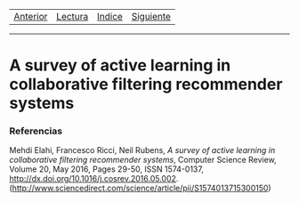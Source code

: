 <!-- español -->
<table><tr><td>
  <a href="./Blog13.md">Anterior</a>
</td><td>
  <a href="./Lecturas/Blog14.pdf">Lectura</a>
</td><td>
  <a href="./README.md">Indice</a>
</td><td>
  <a href="./Blog15.md">Siguiente</a>
</td></tr></table>

***

# A survey of active learning in collaborative filtering recommender systems



### Referencias

Mehdi Elahi, Francesco Ricci, Neil Rubens, _A survey of active learning in collaborative filtering recommender systems_, Computer Science Review, Volume 20, May 2016, Pages 29-50, ISSN 1574-0137, http://dx.doi.org/10.1016/j.cosrev.2016.05.002. (http://www.sciencedirect.com/science/article/pii/S1574013715300150)
